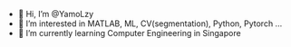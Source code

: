 - 👋 Hi, I’m @YamoLzy
- 👀 I’m interested in MATLAB, ML, CV(segmentation), Python, Pytorch ...
- 🌱 I’m currently learning Computer Engineering in Singapore

<!---
YamoLzy/YamoLzy is a ✨ special ✨ repository because its `README.md` (this file) appears on your GitHub profile.
You can click the Preview link to take a look at your changes.
--->
